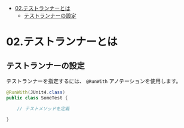 - [02.テストランナーとは](#02テストランナーとは)
  - [テストランナーの設定](#テストランナーの設定)


# 02.テストランナーとは

## テストランナーの設定

テストランナーを指定するには、 `@RunWith` アノテーションを使用します。

```java
@RunWith(JUnit4.class)
public class SomeTest {

    // テストメソッドを定義

}
```









